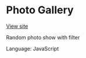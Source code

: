 # Photo Gallery
[View site](https://hungntgrb-gallery.netlify.app/)

Random photo show with filter

Language: JavaScript


